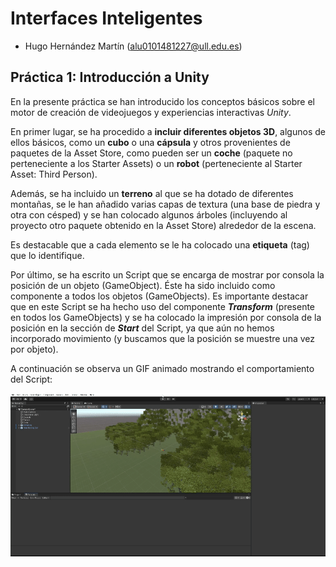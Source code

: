 # Interfaces Inteligentes

- Hugo Hernández Martín (alu0101481227@ull.edu.es)

## Práctica 1: Introducción a Unity

En la presente práctica se han introducido los conceptos básicos sobre el motor de creación de videojuegos y experiencias interactivas *Unity*.

En primer lugar, se ha procedido a **incluir diferentes objetos 3D**, algunos de ellos básicos, como un **cubo** o una **cápsula** y otros provenientes de paquetes de la Asset Store, como pueden ser un **coche** (paquete no perteneciente a los Starter Assets) o un **robot** (perteneciente al Starter Asset: Third Person).

Además, se ha incluido un **terreno** al que se ha dotado de diferentes montañas, se le han añadido varias capas de textura (una base de piedra y otra con césped) y se han colocado algunos árboles (incluyendo al proyecto otro paquete obtenido en la Asset Store) alrededor de la escena.

Es destacable que a cada elemento se le ha colocado una **etiqueta** (tag) que lo identifique.

Por último, se ha escrito un Script que se encarga de mostrar por consola la posición de un objeto (GameObject). Éste ha sido incluido como componente a todos los objetos (GameObjects). Es importante destacar que en este Script se ha hecho uso del componente ***Transform*** (presente en todos los GameObjects) y se ha colocado la impresión por consola de la posición en la sección de ***Start*** del Script, ya que aún no hemos incorporado movimiento (y buscamos que la posición se muestre una vez por objeto).

A continuación se observa un GIF animado mostrando el comportamiento del Script:

![Gif animado mostrando el comportamiento del Script](./docs/p01_II.gif)